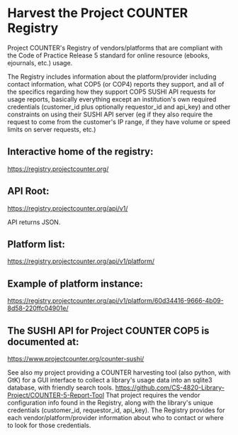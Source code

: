 # Harvest the Project COUNTER Registry

Project COUNTER's Registry of vendors/platforms that are compliant with the Code of Practice Release 5 standard for online resource (ebooks, ejournals, etc.) usage.

The Registry includes information about the platform/provider including contact information, what COP5 (or COP4) reports they support, and all of the specifics regarding how they support COP5 SUSHI API requests for usage reports, basically everything except an institution's own required credentials (customer_id plus optionally requestor_id and api_key) and other constraints on using their SUSHI API server (eg if they also require the request to come from the customer's IP range, if they have volume or speed limits on server requests, etc.) 


## Interactive home of the registry:
https://registry.projectcounter.org/

## API Root:
https://registry.projectcounter.org/api/v1/

API returns JSON.

## Platform list:
https://registry.projectcounter.org/api/v1/platform/

## Example of platform instance:
https://registry.projectcounter.org/api/v1/platform/60d34416-9666-4b09-8d58-220ffc04901e/


## The SUSHI API for Project COUNTER COP5 is documented at:
https://www.projectcounter.org/counter-sushi/

See also my project providing a COUNTER harvesting tool (also python, with GtK) for a GUI
interface to collect a library's usage data into an sqlite3 database, with friendly search tools.
https://github.com/CS-4820-Library-Project/COUNTER-5-Report-Tool
That project requires the vendor configuration info found in the Registry, 
along with the library's unique credentials (customer_id, requestor_id, api_key).
The Registry provides for each vendor/platform/provider information about who to contact or where to 
look for those credentials.
